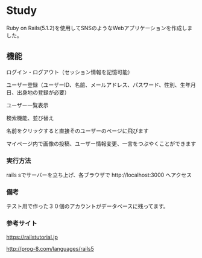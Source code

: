 # Study
Ruby on Rails(5.1.2)を使用してSNSのようなWebアプリケーションを作成しました。

## 機能
ログイン・ログアウト（セッション情報を記憶可能）

ユーザー登録（ユーザーID、名前、メールアドレス、パスワード、性別、生年月日、出身地の登録が必要）

ユーザー一覧表示

検索機能、並び替え

名前をクリックすると直接そのユーザーのページに飛びます

マイページ内で画像の投稿、ユーザー情報変更、一言をつぶやくことができます

### 実行方法
rails sでサーバーを立ち上げ、各ブラウザで http://localhost:3000
へアクセス

### 備考
テスト用で作った３０個のアカウントがデータベースに残ってます。

### 参考サイト
https://railstutorial.jp

http://prog-8.com/languages/rails5
